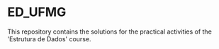 # ED_UFMG
This repository contains the solutions for the practical activities of the 'Estrutura de Dados' course.
